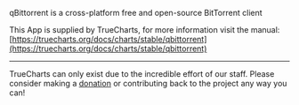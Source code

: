 qBittorrent is a cross-platform free and open-source BitTorrent client

This App is supplied by TrueCharts, for more information visit the manual: [https://truecharts.org/docs/charts/stable/qbittorrent](https://truecharts.org/docs/charts/stable/qbittorrent)

---

TrueCharts can only exist due to the incredible effort of our staff.
Please consider making a [donation](https://truecharts.org/docs/about/sponsor) or contributing back to the project any way you can!
